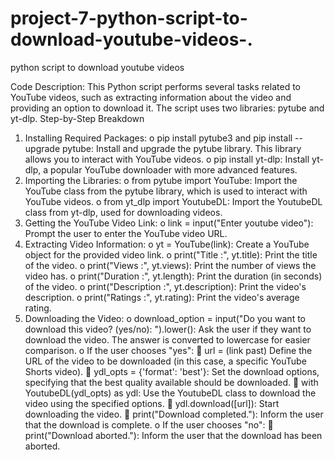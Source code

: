 # project-7-python-script-to-download-youtube-videos-.

python script to download youtube videos 

Code Description:
This Python script performs several tasks related to YouTube videos, such as extracting information about the video and providing an option to download it. The script uses two libraries: pytube and yt-dlp.
Step-by-Step Breakdown
1.	Installing Required Packages:
o	pip install pytube3 and pip install --upgrade pytube: Install and upgrade the pytube library. This library allows you to interact with YouTube videos.
o	pip install yt-dlp: Install yt-dlp, a popular YouTube downloader with more advanced features.
2.	Importing the Libraries:
o	from pytube import YouTube: Import the YouTube class from the pytube library, which is used to interact with YouTube videos.
o	from yt_dlp import YoutubeDL: Import the YoutubeDL class from yt-dlp, used for downloading videos.
3.	Getting the YouTube Video Link:
o	link = input("Enter youtube video"): Prompt the user to enter the YouTube video URL.
4.	Extracting Video Information:
o	yt = YouTube(link): Create a YouTube object for the provided video link.
o	print("Title :", yt.title): Print the title of the video.
o	print("Views :", yt.views): Print the number of views the video has.
o	print("Duration :", yt.length): Print the duration (in seconds) of the video.
o	print("Description :", yt.description): Print the video's description.
o	print("Ratings :", yt.rating): Print the video's average rating.
5.	Downloading the Video:
o	download_option = input("Do you want to download this video? (yes/no): ").lower(): Ask the user if they want to download the video. The answer is converted to lowercase for easier comparison.
o	If the user chooses "yes":
	url = (link past) Define the URL of the video to be downloaded (in this case, a specific YouTube Shorts video).
	ydl_opts = {'format': 'best'}: Set the download options, specifying that the best quality available should be downloaded.
	with YoutubeDL(ydl_opts) as ydl: Use the YoutubeDL class to download the video using the specified options.
	ydl.download([url]): Start downloading the video.
	print("Download completed."): Inform the user that the download is complete.
o	If the user chooses "no":
	print("Download aborted."): Inform the user that the download has been aborted.

